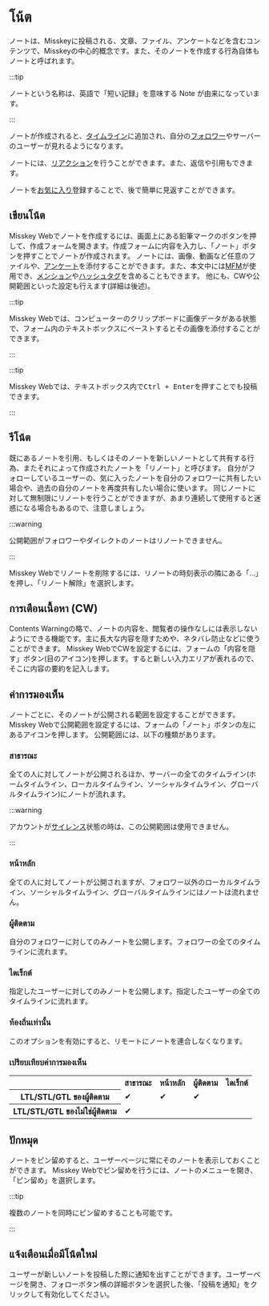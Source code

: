 # โน้ต

ノートは、Misskeyに投稿される、文章、ファイル、アンケートなどを含むコンテンツで、Misskeyの中心的概念です。また、そのノートを作成する行為自体もノートと呼ばれます。

:::tip

ノートという名称は、英語で「短い記録」を意味する Note が由来になっています。

:::

ノートが作成されると、[タイムライン](./timeline)に追加され、自分の[フォロワー](./follow)やサーバーのユーザーが見れるようになります。

ノートには、[リアクション](./reaction)を行うことができます。また、返信や引用もできます。

ノートを[お気に入り](./favorite)登録することで、後で簡単に見返すことができます。

## เขียนโน้ต

Misskey Webでノートを作成するには、画面上にある鉛筆マークのボタンを押して、作成フォームを開きます。作成フォームに内容を入力し、「ノート」ボタンを押すことでノートが作成されます。
ノートには、画像、動画など任意のファイルや、[アンケート](./poll)を添付することができます。また、本文中には[MFM](./mfm)が使用でき、[メンション](./mention)や[ハッシュタグ](./hashtag)を含めることもできます。
他にも、CWや公開範囲といった設定も行えます(詳細は後述)。

:::tip

Misskey Webでは、コンピューターのクリップボードに画像データがある状態で、フォーム内のテキストボックスにペーストするとその画像を添付することができます。

:::

:::tip

Misskey Webでは、テキストボックス内で<kbd class="key">Ctrl + Enter</kbd>を押すことでも投稿できます。

:::

## รีโน้ต

既にあるノートを引用、もしくはそのノートを新しいノートとして共有する行為、またそれによって作成されたノートを「リノート」と呼びます。
自分がフォローしているユーザーの、気に入ったノートを自分のフォロワーに共有したい場合や、過去の自分のノートを再度共有したい場合に使います。
同じノートに対して無制限にリノートを行うことができますが、あまり連続して使用すると迷惑になる場合もあるので、注意しましょう。

:::warning

公開範囲がフォロワーやダイレクトのノートはリノートできません。

:::

Misskey Webでリノートを削除するには、リノートの時刻表示の隣にある「...」を押し、「リノート解除」を選択します。

## การเตือนเนื้อหา (CW)

Contents Warningの略で、ノートの内容を、閲覧者の操作なしには表示しないようにできる機能です。主に長大な内容を隠すためや、ネタバレ防止などに使うことができます。
Misskey WebでCWを設定するには、フォームの「内容を隠す」ボタン(目のアイコン)を押します。すると新しい入力エリアが表れるので、そこに内容の要約を記入します。

## ค่าการมองเห็น

ノートごとに、そのノートが公開される範囲を設定することができます。
Misskey Webで公開範囲を設定するには、フォームの「ノート」ボタンの左にあるアイコンを押します。
公開範囲には、以下の種類があります。

### สาธารณะ

全ての人に対してノートが公開されるほか、サーバーの全てのタイムライン(ホームタイムライン、ローカルタイムライン、ソーシャルタイムライン、グローバルタイムライン)にノートが流れます。

:::warning

アカウントが[サイレンス](./silence)状態の時は、この公開範囲は使用できません。

:::

### หน้าหลัก

全ての人に対してノートが公開されますが、フォロワー以外のローカルタイムライン、ソーシャルタイムライン、グローバルタイムラインにはノートは流れません。

### ผู้ติดตาม

自分のフォロワーに対してのみノートを公開します。フォロワーの全てのタイムラインに流れます。

### ไดเร็กต์

指定したユーザーに対してのみノートを公開します。指定したユーザーの全てのタイムラインに流れます。

### ท้องถิ่นเท่านั้น

このオプションを有効にすると、リモートにノートを連合しなくなります。

### เปรียบเทียบค่าการมองเห็น

<table>
	<tbody><tr><th></th><th>สาธารณะ</th><th>หน้าหลัก</th><th>ผู้ติดตาม</th><th>ไดเร็กต์</th></tr>
	<tr><th>LTL/STL/GTL ของผู้ติดตาม</th><td>✔</td><td>✔</td><td>✔</td><td></td></tr>
	<tr><th>LTL/STL/GTL ของไม่ใช่ผู้ติดตาม</th><td>✔</td><td></td><td></td><td></td></tr>
</tbody></table>

## ปักหมุด

ノートをピン留めすると、ユーザーページに常にそのノートを表示しておくことができます。
Misskey Webでピン留めを行うには、ノートのメニューを開き、「ピン留め」を選択します。

:::tip

複数のノートを同時にピン留めすることも可能です。

:::

## แจ้งเตือนเมื่อมีโน้ตใหม่

ユーザーが新しいノートを投稿した際に通知を出すことができます。ユーザーページを開き、フォローボタン横の詳細ボタンを選択した後、「投稿を通知」をクリックして有効化してください。
